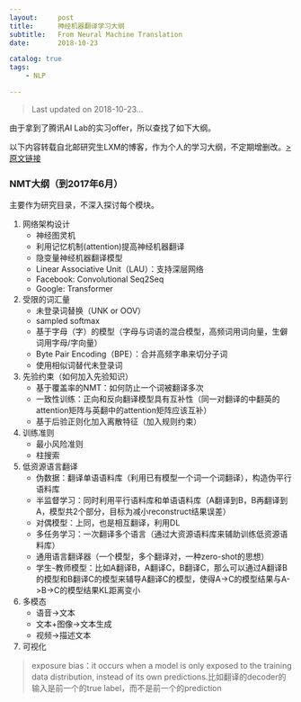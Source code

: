```yaml
---
layout:     post
title:      神经机器翻译学习大纲
subtitle:   From Neural Machine Translation
date:       2018-10-23

catalog: true
tags:
    - NLP

---
```



> Last updated on 2018-10-23...

由于拿到了腾讯AI Lab的实习offer，所以查找了如下大纲。

以下内容转载自北邮研究生LXM的博客，作为个人的学习大纲，不定期增删改。[>原文链接](http://skyhigh233.com/blog/2017/07/20/nmt-summarize/)

### NMT大纲（到2017年6月）

主要作为研究目录，不深入探讨每个模块。

1. 网络架构设计
    * 神经图灵机
    * 利用记忆机制(attention)提高神经机器翻译
    * 隐变量神经机器翻译模型
    * Linear Associative Unit（LAU）：支持深层网络
    * Facebook: Convolutional Seq2Seq
    * Google: Transformer
2. 受限的词汇量
    * 未登录词替换（UNK or OOV）
    * sampled softmax
    * 基于字母（字）的模型（字母与词语的混合模型，高频词用词向量，生僻词用字母/字向量）
    * Byte Pair Encoding（BPE）：合并高频字串来切分子词
    * 使用相似词替代未登录词
3. 先验约束（如何加入先验知识）
    * 基于覆盖率的NMT：如何防止一个词被翻译多次
    * 一致性训练：正向和反向翻译模型具有互补性（同一对翻译的中翻英的attention矩阵与英翻中的attention矩阵应该互补）
    * 基于后验正则化加入离散特征（加入规则约束）
4. 训练准则
    * 最小风险准则
    * 柱搜索
5. 低资源语言翻译
    * 伪数据：翻译单语语料库（利用已有模型一个词一个词翻译），构造伪平行语料库
    * 半监督学习：同时利用平行语料库和单语语料库（A翻译到B，B再翻译到A，模型共2个部分，目标为减小reconstruct结果误差）
    * 对偶模型：上同，也是相互翻译，利用DL
    * 多任务学习：一次翻译多个语言（通过大资源语料库来辅助训练低资源语料库）
    * 通用语言翻译器（一个模型，多个翻译对，一种zero-shot的思想）
    * 学生-教师模型：比如A翻译B，A翻译C，B翻译C，那么可以通过A翻译B的模型和B翻译C的模型来辅导A翻译C的模型，使得A->C的模型结果与A->B->C的模型结果KL距离变小
6. 多模态
    * 语音->文本
    * 文本+图像->文本生成
    * 视频->描述文本
7. 可视化

> exposure bias：it occurs when a model is only exposed to the training data distribution, instead of its own predictions.比如翻译的decoder的输入是前一个的true label，而不是前一个的prediction
